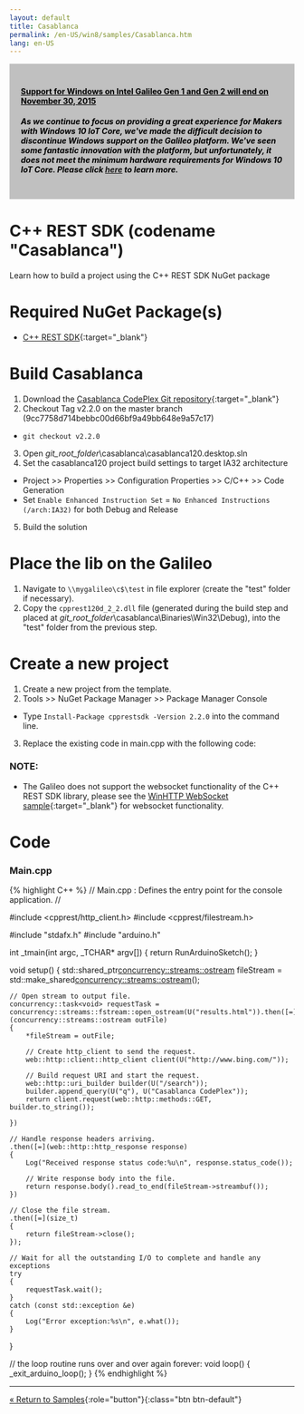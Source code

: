 ```yaml
---
layout: default
title: Casablanca
permalink: /en-US/win8/samples/Casablanca.htm
lang: en-US
---
```


<div style="background-color:Silver; color:black; padding:20px;">
	<h4><u>Support for Windows on Intel Galileo Gen 1 and Gen 2 will end on November 30, 2015</u></h4>
		<p><h5>As we continue to focus on providing a great experience for Makers with Windows 10 IoT Core, we've made the difficult decision to discontinue Windows support on the Galileo platform. We've seen some fantastic innovation with the platform, but unfortunately, it does not meet the minimum hardware requirements for Windows 10 IoT Core. Please click <a href="http://go.microsoft.com/fwlink/?LinkId=690091" target="_blank">here</a> to learn more.</h5></p>
</div>

# C++ REST SDK (codename "Casablanca")
Learn how to build a project using the C++ REST SDK NuGet package

# Required NuGet Package(s)
* [C++ REST SDK](https://www.nuget.org/packages/cpprestsdk/){:target="_blank"}

# Build Casablanca
1. Download the [Casablanca CodePlex Git repository](http://casablanca.codeplex.com/SourceControl/latest){:target="_blank"}
2. Checkout Tag v2.2.0 on the master branch (9cc7758d714bebbc00d66bf9a49bb648e9a57c17)
* `git checkout v2.2.0`
3. Open *git_root_folder*\casablanca\casablanca120.desktop.sln
4. Set the casablanca120 project build settings to target IA32 architecture
* Project >> Properties >> Configuration Properties >> C/C++ >> Code Generation
* Set `Enable Enhanced Instruction Set` = `No Enhanced Instructions (/arch:IA32)` for both Debug and Release
5. Build the solution

# Place the lib on the Galileo
1. Navigate to `\\mygalileo\c$\test` in file explorer (create the "test" folder if necessary).
2. Copy the `cpprest120d_2_2.dll` file (generated during the build step and placed at *git_root_folder*\casablanca\Binaries\Win32\Debug), into the "test" folder from the previous step.

# Create a new project
1. Create a new project from the template.
2. Tools >> NuGet Package Manager >> Package Manager Console
* Type `Install-Package cpprestsdk -Version 2.2.0` into the command line.
3. Replace the existing code in main.cpp with the following code:


### NOTE:
* The Galileo does not support the websocket functionality of the C++ REST SDK library, please see the [WinHTTP WebSocket sample](https://code.msdn.microsoft.com/windowsdesktop/WinHTTP-WebSocket-sample-50a140b5){:target="_blank"} for websocket functionality.

# Code

### Main.cpp
{% highlight C++ %}
// Main.cpp : Defines the entry point for the console application.
//

#include <cpprest/http_client.h>
#include <cpprest/filestream.h>

#include "stdafx.h"
#include "arduino.h"

int _tmain(int argc, _TCHAR* argv[])
{
    return RunArduinoSketch();
}

void setup()
{
    std::shared_ptr<concurrency::streams::ostream> fileStream = std::make_shared<concurrency::streams::ostream>();

    // Open stream to output file.
    concurrency::task<void> requestTask = concurrency::streams::fstream::open_ostream(U("results.html")).then([=](concurrency::streams::ostream outFile)
    {
        *fileStream = outFile;

        // Create http_client to send the request.
        web::http::client::http_client client(U("http://www.bing.com/"));

        // Build request URI and start the request.
        web::http::uri_builder builder(U("/search"));
        builder.append_query(U("q"), U("Casablanca CodePlex"));
        return client.request(web::http::methods::GET, builder.to_string());

    })

    // Handle response headers arriving.
    .then([=](web::http::http_response response)
    {
        Log("Received response status code:%u\n", response.status_code());

        // Write response body into the file.
        return response.body().read_to_end(fileStream->streambuf());
    })

    // Close the file stream.
    .then([=](size_t)
    {
        return fileStream->close();
    });

    // Wait for all the outstanding I/O to complete and handle any exceptions
    try
    {
        requestTask.wait();
    }
    catch (const std::exception &e)
    {
        Log("Error exception:%s\n", e.what());
    }
}

// the loop routine runs over and over again forever:
void loop()
{
    _exit_arduino_loop();
}
{% endhighlight %}

---

[&laquo; Return to Samples](SampleApps.htm){:role="button"}{:class="btn btn-default"}
